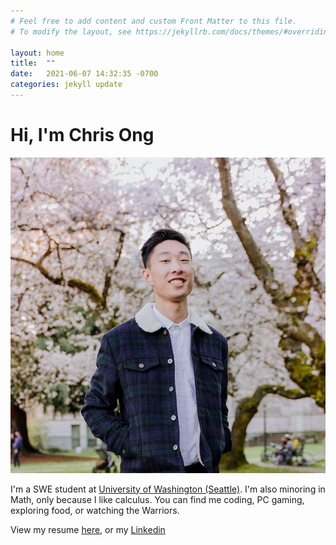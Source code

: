 ```yaml
---
# Feel free to add content and custom Front Matter to this file.
# To modify the layout, see https://jekyllrb.com/docs/themes/#overriding-theme-defaults

layout: home
title:  ""
date:   2021-06-07 14:32:35 -0700
categories: jekyll update
---
```


# Hi, I'm Chris Ong
![Me](/img/me.jpg)

I'm a SWE student at [University of Washington (Seattle)](https://www.washington.edu/). I'm also minoring in Math, only because I like calculus.
You can find me coding, PC gaming, exploring food, or watching the Warriors.

View my resume [here](/more/), or my [Linkedin](https://www.linkedin.com/in/chriscyong/)



